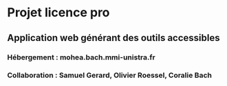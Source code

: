 # Projet licence pro
## Application web générant des outils accessibles

### Hébergement : mohea.bach.mmi-unistra.fr
### Collaboration : Samuel Gerard, Olivier Roessel, Coralie Bach

